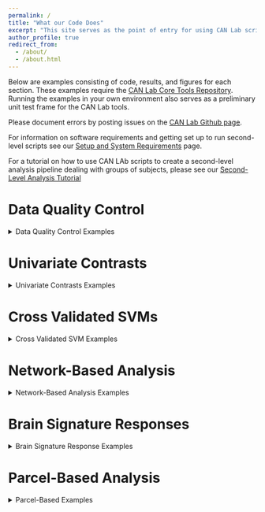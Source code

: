 ```yaml
---
permalink: /
title: "What our Code Does"
excerpt: "This site serves as the point of entry for using CAN Lab scripts to build an fMRI first- and second-level analysis pipeline"
author_profile: true
redirect_from: 
  - /about/
  - /about.html
---
```


Below are examples consisting of code, results, and figures for each section. These examples require the [CAN Lab Core Tools Repository](https://github.com/canlab/CanlabCore).
Running the examples in your own environment also serves as a preliminary unit test frame for the CAN Lab tools.

Please document errors by posting issues on the [CAN Lab Github page](https://github.com/canlab/CanlabScripts/issues).

For information on software requirements and getting set up to run second-level scripts see our [Setup and System Requirements](/setup.md) page.

For a tutorial on how to use CAN LAb scripts to create a second-level analysis pipeline dealing with groups of subjects, please see our [Second-Level 
Analysis Tutorial](/second_level.md)



Data Quality Control
======
<details>
<summary>Data Quality Control Examples</summary>
1. Main list one
   
   - First
    
   - Second
    
   - Third
   
```
Testing out code blocks within details dropdowns!
```
</details>


Univariate Contrasts
======
<details>
<summary>Univariate Contrasts Examples</summary>
1. Main list one
   
   - First
   - Second
   - Third
</details>


Cross Validated SVMs
======
<details>
<summary>Cross Validated SVM Examples</summary>
1. Main list one
   - First
   - Second
   - Third
</details>

Network-Based Analysis
======
<details>
<summary>Network-Based Analysis Examples</summary>
1. Main list one
   - First
   - Second
   - Third
</details>

Brain Signature Responses
======
<details>
<summary>Brain Signature Response Examples</summary>
1. Main list one
   - First
   - Second
   - Third
</details>

Parcel-Based Analysis
======
<details>
<summary>Parcel-Based Examples</summary>
1. Main list one
   - First
   - Second
   - Third
</details>